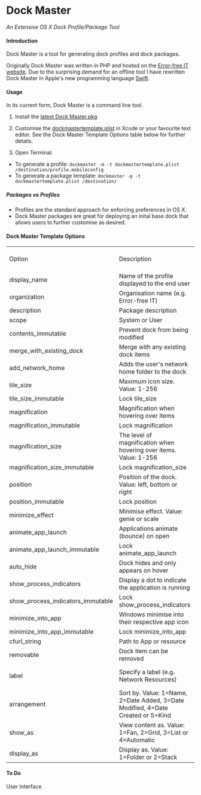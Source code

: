 # Dock Master

_An Extensive OS X Dock Profile/Package Tool_

#### Introduction

Dock Master is a tool for generating dock profiles and dock packages.

Originally Dock Master was written in PHP and hosted on the [Error-free IT website](http://errorfreeit.com.au). Due to the surprising demand for an offline tool I have rewritten Dock Master in Apple's new programming language [Swift](https://github.com/apple/swift).

#### Usage

In its current form, Dock Master is a command line tool.

1. Install the [latest Dock Master.pkg](https://github.com/Error-freeIT/Dock-Master/releases/latest).

2. Customise the [dockmastertemplate.plist](https://github.com/Error-freeIT/Dock-Master/releases/download/v0.7/dockmastertemplate.plist) in Xcode or your favourite text editor. See the Dock Master Template Options table below for further details.

3. Open Terminal:

* To generate a profile: `dockmaster -m -t dockmastertemplate.plist /destination/profile.mobileconfig`
* To generate a package template: `dockmaster -p -t dockmastertemplate.plist /destination/`

##### Packages vs Profiles
* Profiles are the standard approach for enforcing preferences in OS X.
* Dock Master packages are great for deploying an inital base dock that allows users to further customise as desired. 

#### Dock Master Template Options

|                                   |                                                                                 |                    |                              | 
|-----------------------------------|---------------------------------------------------------------------------------|--------------------|------------------------------| 
| Option                            | Description                                                                     | Applies to Package | Default                      | 
| display_name                      | Name of the profile displayed to the end user                                   | TRUE               | Custom Dock                  | 
| organization                      | Organisation name (e.g. Error-free IT)                                          | FALSE              |                              | 
| description                       | Package description                                                             | FALSE              |                              | 
| scope                             | System or User                                                                  | FALSE              | System                       | 
| contents_immutable                | Prevent dock from being modified                                                |                    | FALSE                        | 
| merge_with_existing_dock          | Merge with any existing dock items                                              | FALSE              | FALSE                        | 
| add_network_home                  | Adds the user's network home folder to the dock                                 |                    | FALSE                        | 
| tile_size                         | Maximum icon size. Value: 1-256                                                 | TRUE               | 68                           | 
| tile_size_immutable               | Lock tile_size                                                                  | FALSE              | FALSE                        | 
| magnification                     | Magnification when hovering over items                                          | TRUE               | FALSE                        | 
| magnification_immutable           | Lock magnification                                                              | FALSE              | FALSE                        | 
| magnification_size                | The level of magnification when hovering over items. Value: 1-256               | TRUE               | 0                            | 
| magnification_size_immutable      | Lock magnification_size                                                         | FALSE              | FALSE                        | 
| position                          | Position of the dock. Value: left, bottom or right                              | TRUE               | bottom                       | 
| position_immutable                | Lock position                                                                   | FALSE              | FALSE                        | 
| minimize_effect                   | Minimise effect. Value: genie or scale                                          | TRUE               | genie                        | 
| animate_app_launch                | Applications animate (bounce) on open                                           |                    | TRUE                         | 
| animate_app_launch_immutable      | Lock animate_app_launch                                                         | FALSE              | FALSE                        | 
| auto_hide                         | Dock hides and only appears on hover                                            | TRUE               | FALSE                        | 
| show_process_indicators           | Display a dot to indicate the application is running                            |                    | TRUE                         | 
| show_process_indicators_immutable | Lock show_process_indicators                                                    | FALSE              | FALSE                        | 
| minimize_into_app                 | Windows minimise into their respective app icon                                 |                    | FALSE                        | 
| minimize_into_app_immutable       | Lock minimize_into_app                                                          | FALSE              | FALSE                        | 
| cfurl_string                      | Path to App or resource                                                         | TRUE               |                              | 
| removable                         | Dock item can be removed                                                        | TRUE               | FALSE                        | 
| label                             | Specify a label (e.g. Network Resources)                                        | TRUE               | Extracted from cfurl_string  | 
| arrangement                       | Sort by. Value: 1=Name, 2=Date Added, 3=Date Modified, 4=Date Created or 5=Kind | TRUE               | 1                            | 
| show_as                           | View content as. Value: 1=Fan, 2=Grid, 3=List or 4=Automatic                    | TRUE               | 4                            | 
| display_as                        | Display as. Value: 1=Folder or 2=Stack                                          | TRUE               | 2                            | 





#### To Do

User Interface
